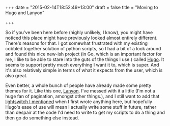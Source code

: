 +++
date = "2015-02-14T18:52:49+13:00"
draft = false
title = "Moving to Hugo and Lanyon"

+++

So if you've been here before (highly unlikely, I know), you might have noticed this place might have previously looked almost entirely different. There's reasons for that. I got somewhat frustrated with my existing cobbled together solution of python scripts, so I had a bit of a look around and found this nice new-ish project (in Go, which is an important factor for me, I like to be able to stare into the guts of the things I use.) called [Hugo](http://gohugo.io/). It seems to support pretty much everything I want it to, which is super. And it's also relatively simple in terms of what it expects from the user, which is also great.

<!--more-->

Even better, a whole bunch of people have already made some pretty themes for it. Like this one, [Lanyon](https://github.com/tummychow/lanyon-hugo). I've messed with it a little (I'm not a huge fan of pagination, amongst other things.), and I still want to add that [lightswitch I mentioned](http://www.reddit.com/r/webdev/comments/1a4ss9/i_couldnt_find_a_decent_guide_on_how_to_make_icon/c8u45lf?context=10000) when I first wrote anything here, but hopefully Hugo's ease of use will mean I actually write some stuff in future, rather than despair at the code I'd need to write to get my scripts to do a thing and then go do something else instead.